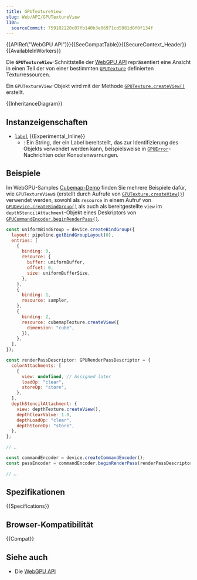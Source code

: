 ```yaml
---
title: GPUTextureView
slug: Web/API/GPUTextureView
l10n:
  sourceCommit: 759102220c07fb140b3e06971cd5981d8f0f134f
---
```


{{APIRef("WebGPU API")}}{{SeeCompatTable}}{{SecureContext_Header}}{{AvailableInWorkers}}

Die **`GPUTextureView`**-Schnittstelle der [WebGPU API](/de/docs/Web/API/WebGPU_API) repräsentiert eine Ansicht in einen Teil der von einer bestimmten [`GPUTexture`](/de/docs/Web/API/GPUTexture) definierten Texturressourcen.

Ein `GPUTextureView`-Objekt wird mit der Methode [`GPUTexture.createView()`](/de/docs/Web/API/GPUTexture/createView) erstellt.

{{InheritanceDiagram}}

## Instanzeigenschaften

- [`label`](/de/docs/Web/API/GPUTextureView/label) {{Experimental_Inline}}
  - : Ein String, der ein Label bereitstellt, das zur Identifizierung des Objekts verwendet werden kann, beispielsweise in [`GPUError`](/de/docs/Web/API/GPUError)-Nachrichten oder Konsolenwarnungen.

## Beispiele

Im WebGPU-Samples [Cubemap-Demo](https://webgpu.github.io/webgpu-samples/samples/cubemap/) finden Sie mehrere Beispiele dafür, wie `GPUTextureView`s (erstellt durch Aufrufe von [`GPUTexture.createView()`](/de/docs/Web/API/GPUTexture/createView)) verwendet werden, sowohl als `resource` in einem Aufruf von [`GPUDevice.createBindGroup()`](/de/docs/Web/API/GPUDevice/createBindGroup) als auch als bereitgestellte `view` im `depthStencilAttachment`-Objekt eines Deskriptors von [`GPUCommandEncoder.beginRenderPass()`](/de/docs/Web/API/GPUCommandEncoder/beginRenderPass).

```js
const uniformBindGroup = device.createBindGroup({
  layout: pipeline.getBindGroupLayout(0),
  entries: [
    {
      binding: 0,
      resource: {
        buffer: uniformBuffer,
        offset: 0,
        size: uniformBufferSize,
      },
    },
    {
      binding: 1,
      resource: sampler,
    },
    {
      binding: 2,
      resource: cubemapTexture.createView({
        dimension: "cube",
      }),
    },
  ],
});

const renderPassDescriptor: GPURenderPassDescriptor = {
  colorAttachments: [
    {
      view: undefined, // Assigned later
      loadOp: "clear",
      storeOp: "store",
    },
  ],
  depthStencilAttachment: {
    view: depthTexture.createView(),
    depthClearValue: 1.0,
    depthLoadOp: "clear",
    depthStoreOp: "store",
  },
};

// …

const commandEncoder = device.createCommandEncoder();
const passEncoder = commandEncoder.beginRenderPass(renderPassDescriptor);

// …
```

## Spezifikationen

{{Specifications}}

## Browser-Kompatibilität

{{Compat}}

## Siehe auch

- Die [WebGPU API](/de/docs/Web/API/WebGPU_API)
